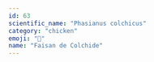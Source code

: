 ```yaml
---
id: 63
scientific_name: "Phasianus colchicus"
category: "chicken"
emoji: "🐔"
name: "Faisan de Colchide"
---
```

